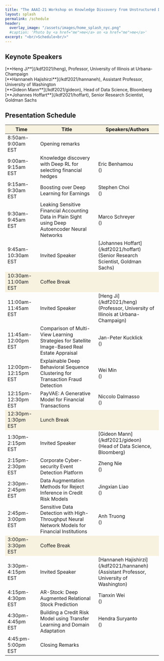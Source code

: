 ```yaml
---
title: "The AAAI-21 Workshop on Knowledge Discovery from Unstructured Data in Financial Services"
layout: splash
permalink: /schedule
header:
  overlay_image: "/assets/images/home_splash_nyc.png"
  #caption: 'Photo by <a href="me">me</a> on <a href="me">me</a>'
excerpt: "<br/>Schedule<br/>"
---
```



<h2>Keynote Speakers</h2>
[**Heng Ji**](/kdf2021/heng), Professor, University of Illinois at Urbana-Champaign<br>
[**Hannaneh Hajishirzi**](/kdf2021/hannaneh), Assistant Professor, University of Washington<br>
[**Gideon Mann**](/kdf2021/gideon), Head of Data Science, Bloomberg<br>
[**Johannes Hoffart**](/kdf2021/hoffart), Senior Research Scientist, Goldman Sachs<br>
<h2>Presentation Schedule</h2>

<center>
<table>
<thead>
	<tr bgcolor="#f7f1df">
        <th markdown="span">Time</th>
        <th markdown="span">Title</th>
        <th markdown="span">Speakers/Authors</th>
    </tr>
</thead>
<tbody>
    <tr>
        <td markdown="span">8:50am-9:00am EST</td>
        <td markdown="span">Opening remarks</td>
        <td markdown="span">&nbsp;</td>
    </tr>
    <tr>
        <td markdown="span">9:00am-9:15am EST</td>
        <td markdown="span">Knowledge discovery with Deep RL for selecting financial hedges</td>
        <td markdown="span">Eric Benhamou<br/>()</td>
    </tr> 
    <tr>
        <td markdown="span">9:15am-9:30am EST</td>
        <td markdown="span">Boosting over Deep Learning for Earnings</td>
        <td markdown="span">Stephen Choi<br/>()</td>
    </tr>   
    <tr>
        <td markdown="span">9:30am-9:45am EST</td>
        <td markdown="span">Leaking Sensitive Financial Accounting Data in Plain Sight using Deep Autoencoder Neural Networks</td>
        <td markdown="span">Marco Schreyer<br/>()</td>
    </tr> 
    <tr>
        <td markdown="span">9:45am-10:30am EST</td>
        <td markdown="span">Invited Speaker</td>
        <td markdown="span">[Johannes Hoffart](/kdf2021/hoffart)<br/>(Senior Research Scientist, Goldman Sachs)</td>
    </tr> 
    <tr bgcolor="#f7f1df">
        <td markdown="span">10:30am-11:00am EST</td>
        <td markdown="span">Coffee Break</td>
        <td markdown="span">&nbsp;</td>
    </tr> 
    <tr>
        <td markdown="span">11:00am-11:45am EST</td>
        <td markdown="span">Invited Speaker</td>
        <td markdown="span">[Heng Ji](/kdf2021/heng)<br/>(Professor, University of Illinois at Urbana-Champaign)</td>
    </tr> 
    <tr>
        <td markdown="span">11:45am-12:00pm EST</td>
        <td markdown="span">Comparison of Multi-View Learning Strategies for Satellite Image-Based Real Estate Appraisal</td>
        <td markdown="span">Jan-Peter Kucklick<br/>()</td>
    </tr>
    <tr>
        <td markdown="span">12:00pm-12:15pm EST</td>
        <td markdown="span">Explainable Deep Behavioral Sequence Clustering for Transaction Fraud Detection</td>
        <td markdown="span">Wei Min<br/>()</td>
    </tr> 
    <tr>
        <td markdown="span">12:15pm-12:30pm EST</td>
        <td markdown="span">PayVAE: A Generative Model for Financial Transactions</td>
        <td markdown="span">Niccolo Dalmasso<br/>()</td>
    </tr> 
    <tr bgcolor="#f7f1df">
        <td markdown="span">12:30pm-1:30pm EST</td>
        <td markdown="span">Lunch Break</td>
        <td markdown="span">&nbsp;</td>
    </tr>  
    <tr>
        <td markdown="span">1:30pm-2:15pm EST</td>
        <td markdown="span">Invited Speaker</td>
        <td markdown="span">[Gideon Mann](/kdf2021/gideon)<br/>(Head of Data Science, Bloomberg)</td>
    </tr>  
    <tr>
        <td markdown="span">2:15pm-2:30pm EST</td>
        <td markdown="span">Corporate Cyber-security Event Detection Platform</td>
        <td markdown="span">Zheng Nie<br/>()</td>
    </tr> 
    <tr>
        <td markdown="span">2:30pm-2:45pm EST</td>
        <td markdown="span">Data Augmentation Methods for Reject Inference in Credit Risk Models</td>
        <td markdown="span">Jingxian Liao<br/>()</td>
    </tr> 
    <tr>
        <td markdown="span">2:45pm-3:00pm EST</td>
        <td markdown="span">Sensitive Data Detection with High-Throughput Neural Network Models for Financial Institutions</td>
        <td markdown="span">Anh Truong<br/>()</td>
    </tr>  
    <tr bgcolor="#f7f1df">
        <td markdown="span">3:00pm-3:30pm EST</td>
        <td markdown="span">Coffee Break</td>
        <td markdown="span">&nbsp;</td>
    </tr> 
    <tr>
        <td markdown="span">3:30pm-4:15pm EST</td>
        <td markdown="span">Invited Speaker</td>
        <td markdown="span">[Hannaneh Hajishirzi](/kdf2021/hannaneh)<br/>(Assistant Professor, University of Washington)</td>
    </tr>
    <tr>
        <td markdown="span">4:15pm-4:30pm EST</td>
        <td markdown="span">AR-Stock: Deep Augmented Relational Stock Prediction</td>
        <td markdown="span">Tianxin Wei<br/>()</td>
    </tr> 
    <tr>
        <td markdown="span">4:30pm-4:45pm EST</td>
        <td markdown="span">Building a Credit Risk Model using Transfer Learning and Domain Adaptation</td>
        <td markdown="span">Hendra Suryanto<br/>()</td>
    </tr>  
    <tr>
        <td markdown="span">4:45:pm-5:00pm EST</td>
        <td markdown="span">Closing Remarks</td>
        <td markdown="span">&nbsp;</td>
    </tr>       
</tbody>
</table>
</center>


